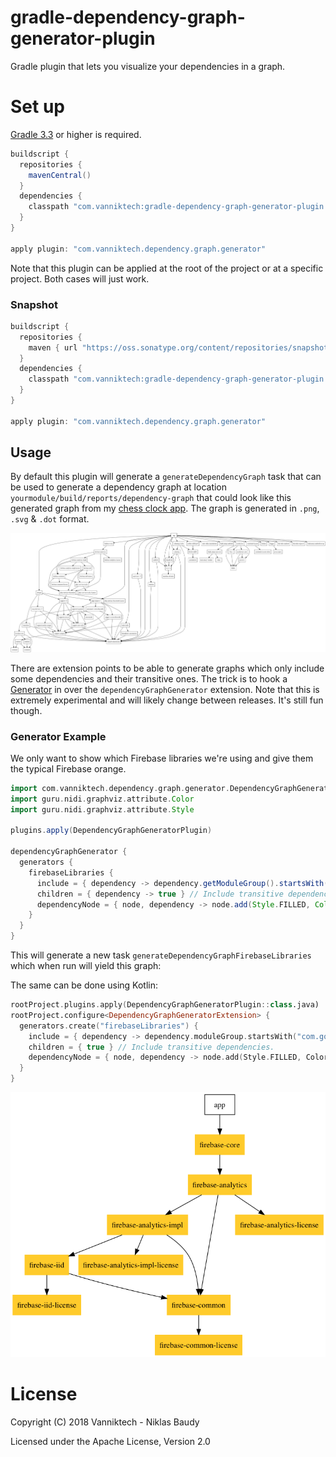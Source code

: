 # gradle-dependency-graph-generator-plugin

Gradle plugin that lets you visualize your dependencies in a graph.

# Set up

[Gradle 3.3](https://docs.gradle.org/3.3/release-notes.html) or higher is required.

```gradle
buildscript {
  repositories {
    mavenCentral()
  }
  dependencies {
    classpath "com.vanniktech:gradle-dependency-graph-generator-plugin:0.7.0"
  }
}

apply plugin: "com.vanniktech.dependency.graph.generator"
```

Note that this plugin can be applied at the root of the project or at a specific project. Both cases will just work.

### Snapshot

```gradle
buildscript {
  repositories {
    maven { url "https://oss.sonatype.org/content/repositories/snapshots" }
  }
  dependencies {
    classpath "com.vanniktech:gradle-dependency-graph-generator-plugin:0.8.0-SNAPSHOT"
  }
}

apply plugin: "com.vanniktech.dependency.graph.generator"
```

## Usage

By default this plugin will generate a `generateDependencyGraph` task that can be used to generate a dependency graph at location `yourmodule/build/reports/dependency-graph` that could look like this generated graph from my [chess clock app](https://play.google.com/store/apps/details?id=com.vanniktech.chessclock). The graph is generated in `.png`, `.svg` & `.dot` format.

![Example graph.](example.png)

There are extension points to be able to generate graphs which only include some dependencies and their transitive ones. The trick is to hook a [Generator](./src/main/kotlin/com/vanniktech/dependency/graph/generator/DependencyGraphGeneratorExtension.kt) in over the `dependencyGraphGenerator` extension. Note that this is extremely experimental and will likely change between releases. It's still fun though.

### Generator Example

We only want to show which Firebase libraries we're using and give them the typical Firebase orange.

```groovy
import com.vanniktech.dependency.graph.generator.DependencyGraphGeneratorPlugin
import guru.nidi.graphviz.attribute.Color
import guru.nidi.graphviz.attribute.Style

plugins.apply(DependencyGraphGeneratorPlugin)

dependencyGraphGenerator {
  generators {
    firebaseLibraries {
      include = { dependency -> dependency.getModuleGroup().startsWith("com.google.firebase") } // Only want Firebase.
      children = { dependency -> true } // Include transitive dependencies.
      dependencyNode = { node, dependency -> node.add(Style.FILLED, Color.rgb("#ffcb2b")) } // Give them some color.
    }
  }
}
```

This will generate a new task `generateDependencyGraphFirebaseLibraries` which when run will yield this graph:

The same can be done using Kotlin:

```kotlin
rootProject.plugins.apply(DependencyGraphGeneratorPlugin::class.java)
rootProject.configure<DependencyGraphGeneratorExtension> {
  generators.create("firebaseLibraries") {
    include = { dependency -> dependency.moduleGroup.startsWith("com.google.firebase") }
    children = { true } // Include transitive dependencies.
    dependencyNode = { node, dependency -> node.add(Style.FILLED, Color.rgb("#ffcb2b")) } // Give them some color.
  }
}
```

![Example Firebase graph.](example-firebase.png)


# License

Copyright (C) 2018 Vanniktech - Niklas Baudy

Licensed under the Apache License, Version 2.0
